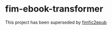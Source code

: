 fim-ebook-transformer
=======================

This project has been superseded by [fimfic2epub](https://github.com/daniel-j/fimfic2epub)

